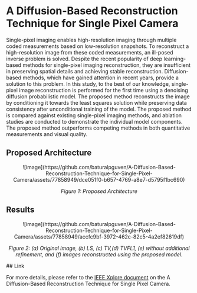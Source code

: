 # A Diffusion-Based Reconstruction Technique for Single Pixel Camera

Single-pixel imaging enables high-resolution imaging through multiple coded measurements based on low-resolution snapshots. To reconstruct a high-resolution image from these coded measurements, an ill-posed inverse problem is solved. Despite the recent popularity of deep learning-based methods for single-pixel imaging reconstruction, they are insufficient in preserving spatial details and achieving stable reconstruction. Diffusion-based methods, which have gained attention in recent years, provide a solution to this problem. In this study, to the best of our knowledge, single-pixel image reconstruction is performed for the first time using a denoising diffusion probabilistic model. The proposed method reconstructs the image by conditioning it towards the least squares solution while preserving data consistency after unconditional training of the model. The proposed method is compared against existing single-pixel imaging methods, and ablation studies are conducted to demonstrate the individual model components. The proposed method outperforms competing methods in both quantitative measurements and visual quality.

## Proposed Architecture
<div align="center">
![image](https://github.com/baturalpguven/A-Diffusion-Based-Reconstruction-Technique-for-Single-Pixel-Camera/assets/77858949/dce051f0-b657-4769-a8e7-d5795f1bc690)

*Figure 1: Proposed Architecture*
</div>


## Results
<div align="center">
![image](https://github.com/baturalpguven/A-Diffusion-Based-Reconstruction-Technique-for-Single-Pixel-Camera/assets/77858949/accfc9bf-3972-462c-82c5-4a2ef82619df)

*Figure 2: (a) Original image, (b) LS, (c) TV,(d) TVFL1, (e) without additional refinement, and (f) images reconstructed using the proposed model.*
</div>
## Link

For more details, please refer to the [IEEE Xplore document](https://ieeexplore.ieee.org/document/10223811/keywords#keywords) on the A Diffusion-Based Reconstruction Technique for Single Pixel Camera.
